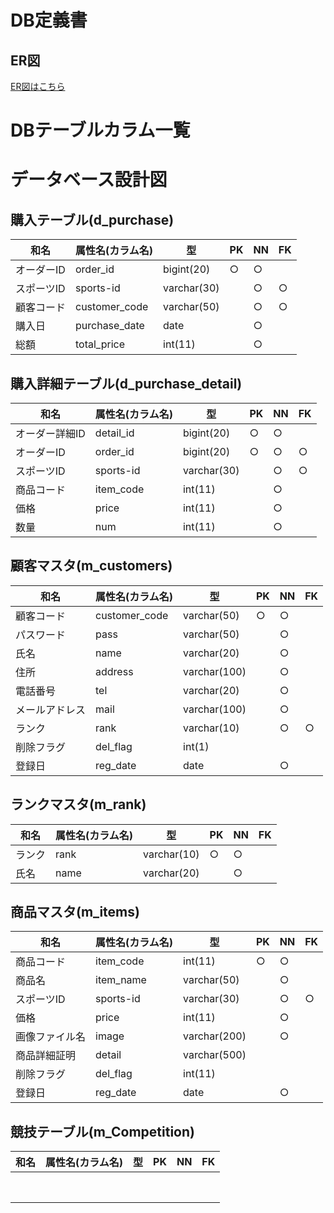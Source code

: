 # DB定義書
## ER図
[ER図はこちら](https://github.com/Aso2001195/Aso-Sports/blob/main/%E8%A8%AD%E8%A8%88%E6%9B%B8/06_DB%E8%A8%AD%E8%A8%88%E6%9B%B8/ER%E5%9B%B3.md)

# DBテーブルカラム一覧

# データベース設計図

## 購入テーブル(d_purchase)

|和名|属性名(カラム名)|型|PK|NN|FK|
|---|-----|--|--|--|--|
|オーダーID|order_id|bigint(20)|○|○||
|スポーツID|sports-id|varchar(30)||○|○|
|顧客コード|customer_code|varchar(50)||○|○|
|購入日|purchase_date|date||○||
|総額|total_price|int(11)||○||

## 購入詳細テーブル(d_purchase_detail)

|和名|属性名(カラム名)|型|PK|NN|FK|
|---|-----|--|--|--|--|
|オーダー詳細ID|detail_id|bigint(20)|○|○||
|オーダーID|order_id|bigint(20) |○|○|○|
|スポーツID|sports-id|varchar(30)||○|○|
|商品コード|item_code|int(11)||○||
|価格|price|int(11)||○||
|数量|num|int(11)||○||

## 顧客マスタ(m_customers)

|和名|属性名(カラム名)|型|PK|NN|FK|
|---|-----|--|--|--|--|
|顧客コード|customer_code|varchar(50)|○|○||
|パスワード|pass|varchar(50)||○||
|氏名|name|varchar(20)||○||
|住所|address|varchar(100)||○||
|電話番号|tel|varchar(20)||○||
|メールアドレス|mail|varchar(100)||○||
|ランク|rank|varchar(10)||○|○|
|削除フラグ|del_flag|int(1)||||
|登録日|reg_date|date||○||

## ランクマスタ(m_rank)

|和名|属性名(カラム名)|型|PK|NN|FK|
|---|-----|--|--|--|--|
|ランク|rank|varchar(10)|○|○||
|氏名|name|varchar(20)||○||

## 商品マスタ(m_items)

|和名|属性名(カラム名)|型|PK|NN|FK|
|---|-----|--|--|--|--|
|商品コード|item_code|int(11)|○|○||
|商品名|item_name|varchar(50)||○||
|スポーツID|sports-id|varchar(30)||○|○|
|価格|price|int(11)||○||
|画像ファイル名|image|varchar(200)||○||
|商品詳細証明|detail|varchar(500)||||
|削除フラグ|del_flag|int(11)||||
|登録日|reg_date|date||○||

## 競技テーブル(m_Competition)
|和名|属性名(カラム名)|型|PK|NN|FK|
|---|-----|--|--|--|--|
|||||||
|||||||
|||||||
|||||||
|||||||
|||||||
|||||||
|||||||
